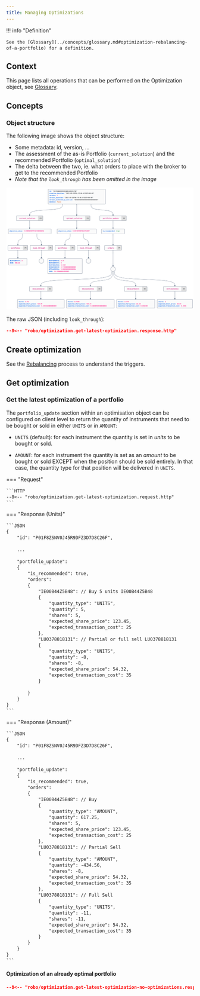 ```yaml
---
title: Managing Optimizations
---
```


!!! info "Definition"

    See the [Glossary](../concepts/glossary.md#optimization-rebalancing-of-a-portfolio) for a definition.

## Context

This page lists all operations that can be performed on the Optimization object, see [Glossary](../concepts/glossary.md#optimization-rebalancing-of-a-portfolio).
## Concepts

### Object structure

The following image shows the object structure:

- Some metadata: id, version, ...
- The assessment of the as-is Portfolio (`current_solution`) and the recommended Portfolio (`optimal_solution`)
- The delta between the two, ie. what orders to place with the broker to get to the recommended Portfolio
- *Note that the `look_through` has been omitted in the image*

![alt](optimization.png)

<!-- Embed of -- if this gets solved https://github.com/AykutSarac/jsoncrack.com/issues/171

{"current_solution":{"objective_value":-2.3899945188058256e-05,"portfolio":{"BE78468R1014":3,"$USD":402.52},"look_through":{}},"optimal_solution":{"objective_value":0.001359509844724587,"portfolio":{"BE4642886612":0.76,"BE78468R1014":3,"BE4642863926":0.7381,"BE46429B2676":3.7190000000000003,"BE78468R2004":3.0000000000000004,"$USD":14.769662844999981},"look_through":{}},"portfolio_update":{"is_recommended":true,"orders":{"BE4642886612":{"shares":0.76,"expected_share_price":130.09,"expected_transaction_cost":0.4943420000000001},"BE4642863926":{"shares":0.7381,"expected_share_price":130.31,"expected_transaction_cost":0.48090905500000003},"BE46429B2676":{"shares":3.719,"expected_share_price":26.58,"expected_transaction_cost":0.4942551},"BE78468R2004":{"shares":3,"expected_share_price":30.64,"expected_transaction_cost":0.4596}}},"id":"O01FGNGNS3R3836WB3JHD22J748","creation_datetime":"2021-09-28T06:15:06.613287+00:00","version":1,"version_datetime":"2021-09-28T06:15:06.613287+00:00","version_authored_by_user_id":"UXXXXXXXXXXXXXXXXXXXXXXXXXX","deleted":false}

 -->

 The raw JSON (including `look_through`):

```JSON
--8<-- "robo/optimization.get-latest-optimization.response.http"
```

## Create optimization

See the [Rebalancing](rebalancing.md#1-optimization-is-triggered) process to understand the triggers.

## Get optimization

### Get the latest optimization of a portfolio

The `portfolio_update` section within an optimisation object can be configured on client level to return the quantity of instruments that need to be bought or sold in either `UNITS` or in `AMOUNT`:

* `UNITS` (default): for each instrument the quantity is set in *units* to be bought or sold.

* `AMOUNT`: for each instrument the quantity is set as an *amount* to be bought or sold EXCEPT when the position should be sold entirely. In that case, the quantity type for that position will be delivered in `UNITS`.

<!-- roald dixit we will hit the wall once the universe is split betw fractional an non fractional (ETF not in amount). Maarten Wyns has this in the backlog -->

=== "Request"

    ```HTTP
    --8<-- "robo/optimization.get-latest-optimization.request.http"
    ```

=== "Response (Units)"

    ```JSON
    {
        "id": "P01F8ZSNV0J45R9DFZ3D7D8C26F",

        ...
        
        "portfolio_update":
        {
            "is_recommended": true,
            "orders": 
            {
                "IE00B44Z5B48": // Buy 5 units IE00B44Z5B48
                {
                    "quantity_type": "UNITS",
                    "quantity": 5,
                    "shares": 5,
                    "expected_share_price": 123.45,
                    "expected_transaction_cost": 25
                },
                "LU0378818131": // Partial or full sell LU0378818131
                {
                    "quantity_type": "UNITS",
                    "quantity": -8,
                    "shares": -8,
                    "expected_share_price": 54.32,
                    "expected_transaction_cost": 35
                }
            
            }
        }
    }
    ```

=== "Response (Amount)"

    ```JSON
    {
        "id": "P01F8ZSNV0J45R9DFZ3D7D8C26F",

        ...
        
        "portfolio_update":
        {
            "is_recommended": true,
            "orders": 
            {
                "IE00B44Z5B48": // Buy
                {
                    "quantity_type": "AMOUNT",
                    "quantity": 617.25,
                    "shares": 5,
                    "expected_share_price": 123.45,
                    "expected_transaction_cost": 25
                },
                "LU0378818131": // Partial Sell
                {
                    "quantity_type": "AMOUNT",
                    "quantity": -434.56,
                    "shares": -8,
                    "expected_share_price": 54.32,
                    "expected_transaction_cost": 35
                },
                "LU0378818131": // Full Sell
                {
                    "quantity_type": "UNITS",
                    "quantity": -11,
                    "shares": -11,
                    "expected_share_price": 54.32,
                    "expected_transaction_cost": 35
                }
            }
        }
    }
    ```

#### Optimization of an already optimal portfolio

```JSON linenums="1" hl_lines="9"
--8<-- "robo/optimization.get-latest-optimization-no-optimizations.response.http"
```


<!-- ## Update optimization

## Delete optimization

## Query optimization -->